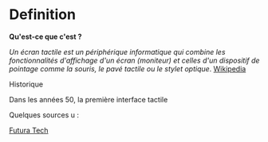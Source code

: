 # Definition #

**Qu'est-ce que c'est ?**
>
*Un écran tactile est un périphérique informatique qui combine les fonctionnalités d'affichage d'un écran (moniteur) et celles d'un dispositif de pointage comme la souris, le pavé tactile ou le stylet optique*. [Wikipedia](https://fr.wikipedia.org/wiki/Écran_tactile)
>


Historique 

Dans les années 50, la première interface tactile

Quelques sources u :

[Futura Tech](https://www.futura-sciences.com/tech/definitions/technologie-ecran-tactile-539/) 
